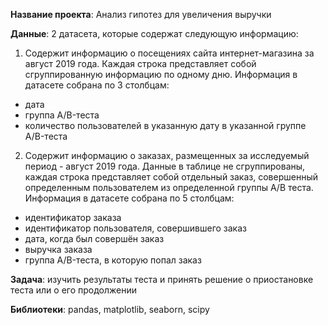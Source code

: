 **Название проекта**: Анализ гипотез для увеличения выручки  

**Данные**:
2 датасета, которые содержат следующую информацию:

1) Содержит информацию о посещениях сайта интернет-магазина за август 2019 года. Каждая строка представляет собой сгруппированную информацию по одному дню. 
Информация в датасете собрана по 3 столбцам: 
* дата
* группа A/B-теста
* количество пользователей в указанную дату в указанной группе A/B-теста

2) Содержит информацию о заказах, размещенных за исследуемый период - август 2019 года. Данные в таблице не сгруппированы, каждая строка представляет собой отдельный заказ, 
совершенный определенным пользователем из определенной группы A/B теста. Информация в датасете собрана по 5 столбцам: 
* идентификатор заказа
* идентификатор пользователя, совершившего заказ
* дата, когда был совершён заказ
* выручка заказа
* группа A/B-теста, в которую попал заказ

**Задача**: изучить результаты теста и принять решение о приостановке теста или о его продолжении

**Библиотеки**: pandas, matplotlib, seaborn, scipy
